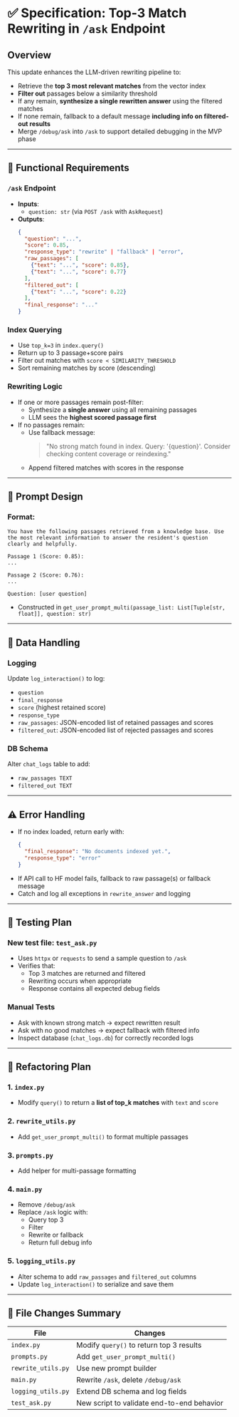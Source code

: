 # ✅ Specification: Top-3 Match Rewriting in `/ask` Endpoint

## Overview
This update enhances the LLM-driven rewriting pipeline to:
- Retrieve the **top 3 most relevant matches** from the vector index
- **Filter out** passages below a similarity threshold
- If any remain, **synthesize a single rewritten answer** using the filtered matches
- If none remain, fallback to a default message **including info on filtered-out results**
- Merge `/debug/ask` into `/ask` to support detailed debugging in the MVP phase

---

## 🔧 Functional Requirements

### `/ask` Endpoint
- **Inputs**:
  - `question: str` (via `POST /ask` with `AskRequest`)
- **Outputs**:
  ```json
  {
    "question": "...",
    "score": 0.85,
    "response_type": "rewrite" | "fallback" | "error",
    "raw_passages": [
      {"text": "...", "score": 0.85},
      {"text": "...", "score": 0.77}
    ],
    "filtered_out": [
      {"text": "...", "score": 0.22}
    ],
    "final_response": "..."
  }
  ```

### Index Querying
- Use `top_k=3` in `index.query()`
- Return up to 3 passage+score pairs
- Filter out matches with `score < SIMILARITY_THRESHOLD`
- Sort remaining matches by score (descending)

### Rewriting Logic
- If one or more passages remain post-filter:
  - Synthesize a **single answer** using all remaining passages
  - LLM sees the **highest scored passage first**
- If no passages remain:
  - Use fallback message:
    > "No strong match found in index. Query: '{question}'. Consider checking content coverage or reindexing."
  - Append filtered matches with scores in the response

---

## 🧠 Prompt Design

### Format:
```text
You have the following passages retrieved from a knowledge base. Use the most relevant information to answer the resident's question clearly and helpfully.

Passage 1 (Score: 0.85):
...

Passage 2 (Score: 0.76):
...

Question: [user question]
```

- Constructed in `get_user_prompt_multi(passage_list: List[Tuple[str, float]], question: str)`

---

## 🧾 Data Handling

### Logging
Update `log_interaction()` to log:
- `question`
- `final_response`
- `score` (highest retained score)
- `response_type`
- `raw_passages`: JSON-encoded list of retained passages and scores
- `filtered_out`: JSON-encoded list of rejected passages and scores

### DB Schema
Alter `chat_logs` table to add:
- `raw_passages TEXT`
- `filtered_out TEXT`

---

## ⚠️ Error Handling

- If no index loaded, return early with:
  ```json
  {
    "final_response": "No documents indexed yet.",
    "response_type": "error"
  }
  ```
- If API call to HF model fails, fallback to raw passage(s) or fallback message
- Catch and log all exceptions in `rewrite_answer` and logging

---

## 🧪 Testing Plan

### New test file: `test_ask.py`
- Uses `httpx` or `requests` to send a sample question to `/ask`
- Verifies that:
  - Top 3 matches are returned and filtered
  - Rewriting occurs when appropriate
  - Response contains all expected debug fields

### Manual Tests
- Ask with known strong match → expect rewritten result
- Ask with no good matches → expect fallback with filtered info
- Inspect database (`chat_logs.db`) for correctly recorded logs

---

## 🧱 Refactoring Plan

### 1. `index.py`
- Modify `query()` to return a **list of top_k matches** with `text` and `score`

### 2. `rewrite_utils.py`
- Add `get_user_prompt_multi()` to format multiple passages

### 3. `prompts.py`
- Add helper for multi-passage formatting

### 4. `main.py`
- Remove `/debug/ask`
- Replace `/ask` logic with:
  - Query top 3
  - Filter
  - Rewrite or fallback
  - Return full debug info

### 5. `logging_utils.py`
- Alter schema to add `raw_passages` and `filtered_out` columns
- Update `log_interaction()` to serialize and save them

---

## 📂 File Changes Summary

| File             | Changes |
|------------------|---------|
| `index.py`       | Modify `query()` to return top 3 results |
| `prompts.py`     | Add `get_user_prompt_multi()` |
| `rewrite_utils.py` | Use new prompt builder |
| `main.py`        | Rewrite `/ask`, delete `/debug/ask` |
| `logging_utils.py` | Extend DB schema and log fields |
| `test_ask.py`    | New script to validate end-to-end behavior |
